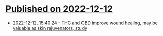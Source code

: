 # [Published on 2022-12-12](index.md)

* [2022-12-12, 15:40:24](https://news.ycombinator.com/item?id=33955820) - [THC and CBD improve wound healing, may be valuable as skin rejuvenators, study](https://www.mdpi.com/2073-4409/11/23/3939)
